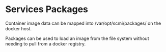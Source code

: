 # Services Packages

Container image data can be mapped into /var/opt/scmi/packages/ on the docker host.

Packages can be used to load an image from the file system without needing to pull from a docker registry.